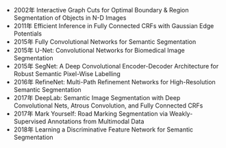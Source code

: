 - 2002年 Interactive Graph Cuts for Optimal Boundary & Region Segmentation of Objects in N-D Images
- 2011年 Efficient Inference in Fully Connected CRFs with Gaussian Edge Potentials
- 2015年 Fully Convolutional Networks for Semantic Segmentation
- 2015年 U-Net: Convolutional Networks for Biomedical Image Segmentation
- 2015年 SegNet: A Deep Convolutional Encoder-Decoder Architecture for Robust Semantic Pixel-Wise Labelling
- 2016年 RefineNet: Multi-Path Refinement Networks for High-Resolution Semantic Segmentation
- 2017年 DeepLab: Semantic Image Segmentation with Deep Convolutional Nets, Atrous Convolution, and Fully Connected CRFs
- 2017年 Mark Yourself: Road Marking Segmentation via Weakly-Supervised Annotations from Multimodal Data
- 2018年 Learning a Discriminative Feature Network for Semantic Segmentation
